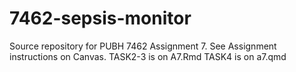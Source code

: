 # 7462-sepsis-monitor

Source repository for PUBH 7462 Assignment 7. See Assignment instructions on Canvas.
TASK2-3 is on A7.Rmd
TASK4 is on a7.qmd
